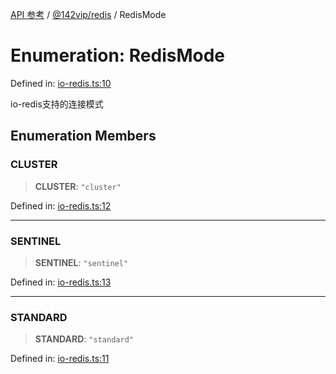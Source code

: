 [API 参考](../../../index.md) / [@142vip/redis](../index.md) / RedisMode

# Enumeration: RedisMode

Defined in: [io-redis.ts:10](https://github.com/142vip/core-x/blob/15d5bc9ef4bece78c0e60bdf074a2d245f625100/packages/redis/src/io-redis.ts#L10)

io-redis支持的连接模式

## Enumeration Members

### CLUSTER

> **CLUSTER**: `"cluster"`

Defined in: [io-redis.ts:12](https://github.com/142vip/core-x/blob/15d5bc9ef4bece78c0e60bdf074a2d245f625100/packages/redis/src/io-redis.ts#L12)

***

### SENTINEL

> **SENTINEL**: `"sentinel"`

Defined in: [io-redis.ts:13](https://github.com/142vip/core-x/blob/15d5bc9ef4bece78c0e60bdf074a2d245f625100/packages/redis/src/io-redis.ts#L13)

***

### STANDARD

> **STANDARD**: `"standard"`

Defined in: [io-redis.ts:11](https://github.com/142vip/core-x/blob/15d5bc9ef4bece78c0e60bdf074a2d245f625100/packages/redis/src/io-redis.ts#L11)

